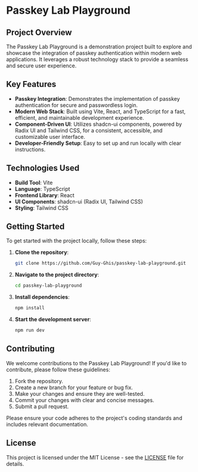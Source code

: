 # Passkey Lab Playground

## Project Overview

The Passkey Lab Playground is a demonstration project built to explore and showcase the integration of passkey authentication within modern web applications. It leverages a robust technology stack to provide a seamless and secure user experience.

## Key Features

* **Passkey Integration**: Demonstrates the implementation of passkey authentication for secure and passwordless login.
* **Modern Web Stack**: Built using Vite, React, and TypeScript for a fast, efficient, and maintainable development experience.
* **Component-Driven UI**: Utilizes shadcn-ui components, powered by Radix UI and Tailwind CSS, for a consistent, accessible, and customizable user interface.
* **Developer-Friendly Setup**: Easy to set up and run locally with clear instructions.

## Technologies Used

* **Build Tool**: Vite
* **Language**: TypeScript
* **Frontend Library**: React
* **UI Components**: shadcn-ui (Radix UI, Tailwind CSS)
* **Styling**: Tailwind CSS

## Getting Started

To get started with the project locally, follow these steps:

1. **Clone the repository**:

    ```sh
    git clone https://github.com/Guy-Ghis/passkey-lab-playground.git
    ```

2. **Navigate to the project directory**:

    ```sh
    cd passkey-lab-playground
    ```

3. **Install dependencies**:

    ```sh
    npm install
    ```

4. **Start the development server**:

    ```sh
    npm run dev
    ```

## Contributing

We welcome contributions to the Passkey Lab Playground! If you'd like to contribute, please follow these guidelines:

1. Fork the repository.
2. Create a new branch for your feature or bug fix.
3. Make your changes and ensure they are well-tested.
4. Commit your changes with clear and concise messages.
5. Submit a pull request.

Please ensure your code adheres to the project's coding standards and includes relevant documentation.

## License

This project is licensed under the MIT License - see the [LICENSE](LICENSE) file for details.
